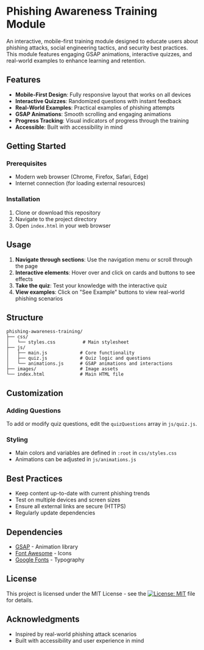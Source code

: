 # Phishing Awareness Training Module

An interactive, mobile-first training module designed to educate users about phishing attacks, social engineering tactics, and security best practices. This module features engaging GSAP animations, interactive quizzes, and real-world examples to enhance learning and retention.

## Features

- **Mobile-First Design**: Fully responsive layout that works on all devices
- **Interactive Quizzes**: Randomized questions with instant feedback
- **Real-World Examples**: Practical examples of phishing attempts
- **GSAP Animations**: Smooth scrolling and engaging animations
- **Progress Tracking**: Visual indicators of progress through the training
- **Accessible**: Built with accessibility in mind

## Getting Started

### Prerequisites

- Modern web browser (Chrome, Firefox, Safari, Edge)
- Internet connection (for loading external resources)

### Installation

1. Clone or download this repository
2. Navigate to the project directory
3. Open `index.html` in your web browser

## Usage

1. **Navigate through sections**: Use the navigation menu or scroll through the page
2. **Interactive elements**: Hover over and click on cards and buttons to see effects
3. **Take the quiz**: Test your knowledge with the interactive quiz
4. **View examples**: Click on "See Example" buttons to view real-world phishing scenarios

## Structure

```
phishing-awareness-training/
├── css/
│   └── styles.css          # Main stylesheet
├── js/
│   ├── main.js            # Core functionality
│   ├── quiz.js            # Quiz logic and questions
│   └── animations.js      # GSAP animations and interactions
├── images/                # Image assets
└── index.html             # Main HTML file
```

## Customization

### Adding Questions

To add or modify quiz questions, edit the `quizQuestions` array in `js/quiz.js`.

### Styling

- Main colors and variables are defined in `:root` in `css/styles.css`
- Animations can be adjusted in `js/animations.js`

## Best Practices

- Keep content up-to-date with current phishing trends
- Test on multiple devices and screen sizes
- Ensure all external links are secure (HTTPS)
- Regularly update dependencies

## Dependencies

- [GSAP](https://greensock.com/gsap/) - Animation library
- [Font Awesome](https://fontawesome.com/) - Icons
- [Google Fonts](https://fonts.google.com/) - Typography

## License

This project is licensed under the MIT License - see the [![License: MIT](https://img.shields.io/badge/License-MIT-yellow.svg)](https://opensource.org/licenses/MIT) file for details.

## Acknowledgments

- Inspired by real-world phishing attack scenarios
- Built with accessibility and user experience in mind
